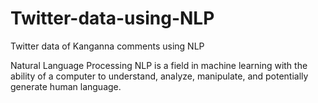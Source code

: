 # Twitter-data-using-NLP
Twitter data of Kanganna comments using NLP

Natural Language Processing
NLP is a field in machine learning with the ability of a computer to understand, analyze, manipulate, and potentially generate human language.
